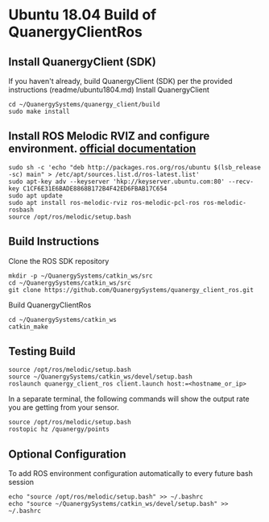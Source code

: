 # Ubuntu 18.04 Build of QuanergyClientRos

## Install QuanergyClient (SDK)

If you haven't already, build QuanergyClient (SDK) per the provided instructions (readme/ubuntu1804.md)
Install QuanergyClient

```
cd ~/QuanergySystems/quanergy_client/build
sudo make install
```
## Install ROS Melodic RVIZ and configure environment. [official documentation](http://wiki.ros.org/melodic/Installation/Ubuntu)

```
sudo sh -c 'echo "deb http://packages.ros.org/ros/ubuntu $(lsb_release -sc) main" > /etc/apt/sources.list.d/ros-latest.list'
sudo apt-key adv --keyserver 'hkp://keyserver.ubuntu.com:80' --recv-key C1CF6E31E6BADE8868B172B4F42ED6FBAB17C654
sudo apt update
sudo apt install ros-melodic-rviz ros-melodic-pcl-ros ros-melodic-rosbash
source /opt/ros/melodic/setup.bash
```
## Build Instructions
Clone the ROS SDK repository

```
mkdir -p ~/QuanergySystems/catkin_ws/src
cd ~/QuanergySystems/catkin_ws/src
git clone https://github.com/QuanergySystems/quanergy_client_ros.git
```
Build QuanergyClientRos

```
cd ~/QuanergySystems/catkin_ws
catkin_make
```
## Testing Build

```
source /opt/ros/melodic/setup.bash
source ~/QuanergySystems/catkin_ws/devel/setup.bash
roslaunch quanergy_client_ros client.launch host:=<hostname_or_ip>
```
In a separate terminal, the following commands will show the output rate you are getting from your sensor.
```
source /opt/ros/melodic/setup.bash
rostopic hz /quanergy/points
```


## Optional Configuration
To add ROS environment configuration automatically to every future bash session
```
echo "source /opt/ros/melodic/setup.bash" >> ~/.bashrc
echo "source ~/QuanergySystems/catkin_ws/devel/setup.bash" >> ~/.bashrc
```
